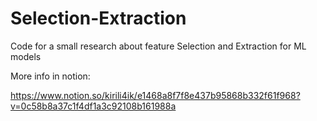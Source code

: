# Selection-Extraction
Code for a small research about feature Selection and Extraction for ML models

More info in notion:

https://www.notion.so/kirili4ik/e1468a8f7f8e437b95868b332f61f968?v=0c58b8a37c1f4df1a3c92108b161988a
